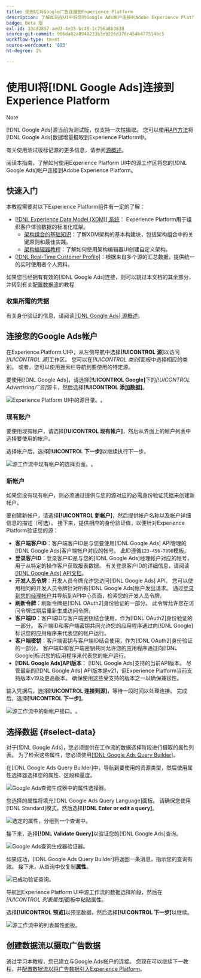 ```yaml
---
title: 使用UI将Google广告连接到Experience Platform
description: 了解如何在UI中将您的Google Ads帐户连接到Adobe Experience Platform。
badge: Beta 版
exl-id: 33dd2857-aed3-4e35-bc48-1c756a8b3638
source-git-commit: 906da82a8940233b3eb226d376c454b477514bc5
workflow-type: tm+mt
source-wordcount: '893'
ht-degree: 1%

---
```


# 使用UI将[!DNL Google Ads]连接到Experience Platform

>[!NOTE]
>
> [!DNL Google Ads]源当前为测试版，仅支持一次性摄取。 您可以使用[API方法](../../../api/create/advertising/ads.md)将[!DNL Google Ads]数据增量摄取到Experience Platform中。
>
>有关使用测试版标记源的更多信息，请参阅[源概述](../../../../home.md#terms-and-conditions)。

阅读本指南，了解如何使用Experience Platform UI中的源工作区将您的[!DNL Google Ads]帐户连接到Adobe Experience Platform。

## 快速入门

本教程需要对以下Experience Platform组件有一定的了解：

* [[!DNL Experience Data Model (XDM)] 系统](../../../../../xdm/home.md)： Experience Platform用于组织客户体验数据的标准化框架。
   * [架构组合的基础知识](../../../../../xdm/schema/composition.md)：了解XDM架构的基本构建块，包括架构组合中的关键原则和最佳实践。
   * [架构编辑器教程](../../../../../xdm/tutorials/create-schema-ui.md)：了解如何使用架构编辑器UI创建自定义架构。
* [[!DNL Real-Time Customer Profile]](../../../../../profile/home.md)：根据来自多个源的汇总数据，提供统一的实时使用者个人资料。

如果您已经拥有有效的[!DNL Google Ads]连接，则可以跳过本文档的其余部分，并转到有关[配置数据流](../../dataflow/advertising.md)的教程

### 收集所需的凭据

有关身份验证的信息，请阅读[[!DNL Google Ads] 源概述](../../../../connectors/advertising/ads.md)。

## 连接您的Google Ads帐户

在Experience Platform UI中，从左侧导航中选择&#x200B;**[!UICONTROL 源]**&#x200B;以访问&#x200B;*[!UICONTROL 源]*&#x200B;工作区。 您可以在&#x200B;*[!UICONTROL 类别]*&#x200B;面板中选择相应的类别。 或者，您可以使用搜索栏导航到要使用的特定源。

要使用[!DNL Google Ads]，请选择&#x200B;**[!UICONTROL Google]**&#x200B;下的&#x200B;*[!UICONTROL Advertising广告]*&#x200B;源卡，然后选择&#x200B;**[!UICONTROL 添加数据]**。

![Experience Platform UI中的源目录。](../../../../images/tutorials/create/ads/catalog.png)。

### 现有账户

要使用现有帐户，请选择&#x200B;**[!UICONTROL 现有帐户]**，然后从界面上的帐户列表中选择要使用的帐户。

选择帐户后，选择&#x200B;**[!UICONTROL 下一步]**&#x200B;以继续执行下一步。

![源工作流中现有帐户的选择页面。](../../../../images/tutorials/create/ads/existing.png)。

### 新帐户

如果您没有现有帐户，则必须通过提供与您的源对应的必需身份验证凭据来创建新帐户。

要创建新帐户，请选择&#x200B;**[!UICONTROL 新帐户]**，然后提供帐户名称以及帐户详细信息的描述（可选）。 接下来，提供相应的身份验证值，以便针对Experience Platform验证您的源：

* **客户端客户ID**：客户端客户ID是与您要使用[!DNL Google Ads] API管理的[!DNL Google Ads]客户端帐户对应的帐号。 此ID遵循`123-456-7890`模板。
* **登录客户ID**：登录客户ID是与您的[!DNL Google Ads]经理帐户对应的帐号，用于从特定的操作客户获取报表数据。 有关登录客户ID的详细信息，请阅读[[!DNL Google Ads] API文档](https://developers.google.com/search-ads/reporting/concepts/login-customer-id)。
* **开发人员令牌**：开发人员令牌允许您访问[!DNL Google Ads] API。 您可以使用相同的开发人员令牌针对所有[!DNL Google Ads]帐户发出请求。 通过[登录到您的经理帐户](https://ads.google.com/home/tools/manager-accounts/)并导航到API中心页面，检索您的开发人员令牌。
* **刷新令牌**：刷新令牌是[!DNL OAuth2]身份验证的一部分。 此令牌允许您在访问令牌过期后重新生成访问令牌。
* **客户端ID**：客户端ID与客户端密钥结合使用，作为[!DNL OAuth2]身份验证的一部分。 客户端ID和客户端密钥共同允许您的应用程序通过向[!DNL Google]标识您的应用程序来代表您的帐户运行。
* **客户端密钥**：客户端密钥与客户端ID结合使用，作为[!DNL OAuth2]身份验证的一部分。 客户端ID和客户端密钥共同允许您的应用程序通过向[!DNL Google]标识您的应用程序来代表您的帐户运行。
* **[!DNL Google Ads]API版本**： [!DNL Google Ads]支持的当前API版本。 尽管最新的[!DNL Google Ads] API版本是v21，但Experience Platform当前支持版本v19及更高版本。 确保使用这些受支持的版本之一以确保兼容性。

输入凭据后，选择&#x200B;**[!UICONTROL 连接到源]**，等待一段时间以处理连接。 完成后，选择&#x200B;**[!UICONTROL 下一步]**。

![源工作流中的新帐户接口。](../../../../images/tutorials/create/ads/new.png)。

## 选择数据 {#select-data}

对于[!DNL Google Ads]，您必须提供在工作流的数据选择阶段进行摄取的属性列表。 为了检索这些属性，您必须使用[[!DNL Google Ads Query Builder]](https://developers.google.com/google-ads/api/fields/v19/overview_query_builder)。

在[!DNL Google Ads Query Builder]中，导航到要使用的资源类型，然后使用属性选择器选择您的属性、区段和量度。

![Google Ads查询生成器中的属性选择器。](../../../../images/tutorials/create/ads/attributes.png)

您选择的属性将填充[!DNL Google Ads Query Language]面板。 请确保您使用[!DNL Standard]模式，然后选择&#x200B;**[!DNL Enter or edit a query]**。

![选定的属性，分组到一个查询中。](../../../../images/tutorials/create/ads/enter-query.png)

接下来，选择&#x200B;**[!DNL Validate Query]**&#x200B;以验证您的[!DNL Google Ads]查询。

![Google Ads查询生成器验证器。](../../../../images/tutorials/create/ads/validate-query.png)

如果成功，[!DNL Google Ads Query Builder]将返回一条消息，指示您的查询有效。 接下来，从查询中仅复制&#x200B;**属性**。

![已成功验证查询。](../../../../images/tutorials/create/ads/copy-query.png)

导航回Experience Platform UI中源工作流的数据选择阶段，然后在&#x200B;*[!UICONTROL 列表属性]*&#x200B;面板中粘贴属性。

选择&#x200B;**[!UICONTROL 预览]**&#x200B;以预览数据，然后选择&#x200B;**[!UICONTROL 下一步]**&#x200B;以继续。

![源工作流中的列表属性面板。](../../../../images/tutorials/create/ads/list-attributes.png)

## 创建数据流以摄取广告数据

通过学习本教程，您已建立与Google Ads帐户的连接。 您现在可以继续下一教程，并[配置数据流以将广告数据引入Experience Platform](../../dataflow/advertising.md)。
